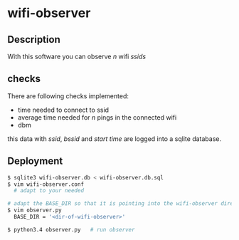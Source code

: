 wifi-observer
=============
Description
-----------
With this software you can observe *n* wifi *ssids*

checks
------
There are following checks implemented:
  - time needed to connect to ssid
  - average time needed for *n* pings in the connected wifi
  - dbm

this data with *ssid*, *bssid* and *start time* are logged into a sqlite database.

Deployment
----------
```sh
$ sqlite3 wifi-observer.db < wifi-observer.db.sql
$ vim wifi-observer.conf
  # adapt to your needed

# adapt the BASE_DIR so that it is pointing into the wifi-observer directory
$ vim observer.py
  BASE_DIR = '<dir-of-wifi-observer>'

$ python3.4 observer.py   # run observer
```
